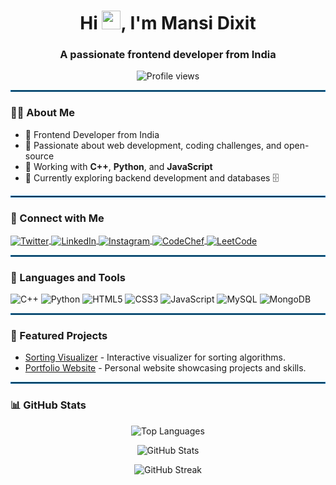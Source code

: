 <h1 align="center">Hi <img src="https://media.giphy.com/media/hvRJCLFzcasrR4ia7z/giphy.gif" width="30px"/>, I'm Mansi Dixit</h1>
<h3 align="center">A passionate frontend developer from India</h3>

<p align="center">
  <img src="https://komarev.com/ghpvc/?username=mansi090&label=Profile%20views&color=0e75b6&style=flat" alt="Profile views" /> 
</p>

<hr style="border:1px solid #0e75b6;">

### 👩‍💻 About Me
- 🔹 Frontend Developer from India
- 🔹 Passionate about web development, coding challenges, and open-source
- 🔹 Working with **C++**, **Python**, and **JavaScript**
- 🔹 Currently exploring backend development and databases 🗄️

<hr style="border:1px solid #0e75b6;">

### 🔗 Connect with Me
<p align="left">
  <a href="https://twitter.com/mansidixit93629" target="blank">
    <img align="center" src="https://img.shields.io/badge/Twitter-%231DA1F2.svg?style=for-the-badge&logo=twitter&logoColor=white" alt="Twitter" />
  </a>
  <a href="https://linkedin.com/in/mansi-dixit" target="blank">
    <img align="center" src="https://img.shields.io/badge/LinkedIn-%230077B5.svg?style=for-the-badge&logo=linkedin&logoColor=white" alt="LinkedIn" />
  </a>
  <a href="https://instagram.com/mansi_dixit.090" target="blank">
    <img align="center" src="https://img.shields.io/badge/Instagram-%23E4405F.svg?style=for-the-badge&logo=instagram&logoColor=white" alt="Instagram" />
  </a>
  <a href="https://www.codechef.com/users/mansid875" target="blank">
    <img align="center" src="https://img.shields.io/badge/CodeChef-%2357a2db.svg?style=for-the-badge&logo=codechef&logoColor=white" alt="CodeChef" />
  </a>
  <a href="https://www.leetcode.com/mansi090" target="blank">
    <img align="center" src="https://img.shields.io/badge/LeetCode-%23FFA116.svg?style=for-the-badge&logo=leetcode&logoColor=white" alt="LeetCode" />
  </a>
</p>

<hr style="border:1px solid #0e75b6;">

### 💼 Languages and Tools
<p align="left"> 
  <img src="https://img.shields.io/badge/C++-%2300599C.svg?style=for-the-badge&logo=c%2B%2B&logoColor=white" alt="C++" />
  <img src="https://img.shields.io/badge/Python-%233776AB.svg?style=for-the-badge&logo=python&logoColor=white" alt="Python" />
  <img src="https://img.shields.io/badge/HTML5-%23E34F26.svg?style=for-the-badge&logo=html5&logoColor=white" alt="HTML5" />
  <img src="https://img.shields.io/badge/CSS3-%231572B6.svg?style=for-the-badge&logo=css3&logoColor=white" alt="CSS3" />
  <img src="https://img.shields.io/badge/JavaScript-%23F7DF1E.svg?style=for-the-badge&logo=javascript&logoColor=black" alt="JavaScript" />
  <img src="https://img.shields.io/badge/MySQL-%234479A1.svg?style=for-the-badge&logo=mysql&logoColor=white" alt="MySQL" />
  <img src="https://img.shields.io/badge/MongoDB-%2347A248.svg?style=for-the-badge&logo=mongodb&logoColor=white" alt="MongoDB" />
</p>

<hr style="border:1px solid #0e75b6;">

### 🌟 Featured Projects
- [Sorting Visualizer](https://github.com/mansi090/sorting-visualizer) - Interactive visualizer for sorting algorithms.
- [Portfolio Website](https://github.com/mansi090/portfolio-website) - Personal website showcasing projects and skills.

<hr style="border:1px solid #0e75b6;">

### 📊 GitHub Stats
<p align="center">
  <img src="https://github-readme-stats.vercel.app/api/top-langs?username=mansi090&show_icons=true&locale=en&layout=compact&theme=radical" alt="Top Languages" />
</p>

<p align="center">
  <img src="https://github-readme-stats.vercel.app/api?username=mansi090&show_icons=true&locale=en&theme=radical" alt="GitHub Stats" />
</p>

<p align="center">
  <img src="https://github-readme-streak-stats.herokuapp.com/?user=mansi090&theme=radical" alt="GitHub Streak" />
</p>
